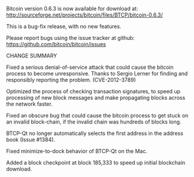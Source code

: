 Bitcoin version 0.6.3 is now available for download at:
  http://sourceforge.net/projects/bitcoin/files/BTCP/bitcoin-0.6.3/

This is a bug-fix release, with no new features.

Please report bugs using the issue tracker at github:
  https://github.com/bitcoin/bitcoin/issues

CHANGE SUMMARY

Fixed a serious denial-of-service attack that could cause the
bitcoin process to become unresponsive. Thanks to Sergio Lerner
for finding and responsibly reporting the problem. (CVE-2012-3789)

Optimized the process of checking transaction signatures, to
speed up processing of new block messages and make propagating
blocks across the network faster.

Fixed an obscure bug that could cause the bitcoin process to get
stuck on an invalid block-chain, if the invalid chain was
hundreds of blocks long.

BTCP-Qt no longer automatically selects the first address
in the address book (Issue #1384).

Fixed minimize-to-dock behavior of BTCP-Qt on the Mac.

Added a block checkpoint at block 185,333 to speed up initial
blockchain download.
